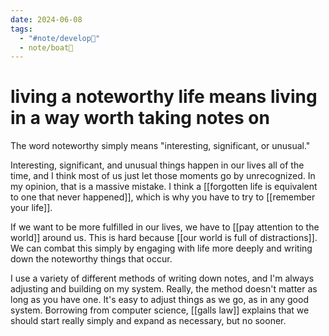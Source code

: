 ```yaml
---
date: 2024-06-08
tags:
  - "#note/develop🍃"
  - note/boat🚤
---
```

# living a noteworthy life means living in a way worth taking notes on


The word noteworthy simply means "interesting, significant, or unusual." 

Interesting, significant, and unusual things happen in our lives all of the time, and I think most of us just let those moments go by unrecognized. In my opinion, that is a massive mistake. I think a [[forgotten life is equivalent to one that never happened]], which is why you have to try to [[remember your life]].

If we want to be more fulfilled in our lives, we have to [[pay attention to the world]] around us. This is hard because [[our world is full of distractions]]. We can combat this simply by engaging with life more deeply and writing down the noteworthy things that occur. 

I use a variety of different methods of writing down notes, and I'm always adjusting and building on my system. Really, the method doesn't matter as long as you have one. It's easy to adjust things as we go, as in any good system. Borrowing from computer science, [[galls law]] explains that we should start really simply and expand as necessary, but no sooner.